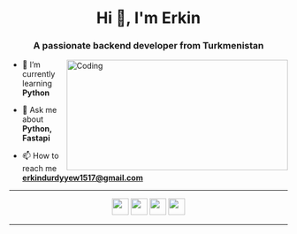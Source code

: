 <h1 align="center">Hi 👋, I'm Erkin</h1>
<h3 align="center">A passionate backend developer from Turkmenistan</h3>
<img align="right" alt="Coding" height="200" width="400" src="https://cdn.dribbble.com/users/1162077/screenshots/3848914/programmer.gif">

- 🌱 I’m currently learning **Python**

- 💬 Ask me about **Python, Fastapi**

- 📫 How to reach me **erkindurdyyew1517@gmail.com**



<hr/> 
 <p align='center'>
  <img width="30"   src="https://media1.giphy.com/media/du3J3cXyzhj75IOgvA/giphy.gif?cid=ecf05e47606xz337xsmht436z15o6q5lfdqfmid86fp0j5qc&rid=giphy.gif">
    <img width="30"   src="https://media.giphy.com/media/KAq5w47R9rmTuvWOWa/giphy.gif">
    <img width="30"   src="https://media2.giphy.com/media/SS8CV2rQdlYNLtBCiF/giphy.gif">
    <img width="30"   src="https://media.giphy.com/media/26n7b7PjSOZJwVCmY/giphy.gif">
</p>
<hr/> 

